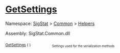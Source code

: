 # [GetSettings](./SerializationHelper-100664027.md)

Namespace: [SigStat]() > [Common](./../../README.md) > [Helpers](./../README.md)

Assembly: SigStat.Common.dll

<sub>[GetSettings](./SerializationHelper-100664027.md) (  )</sub>&nbsp; &nbsp; &nbsp; &nbsp; &nbsp; &nbsp; &nbsp; &nbsp; &nbsp;<sub><sub>Settings used for the serialization methods</sub></sub>
